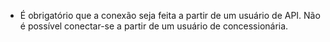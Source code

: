 * É obrigatório que a conexão seja feita a partir de um usuário de API. Não é possível conectar-se a partir de um usuário de concessionária.
